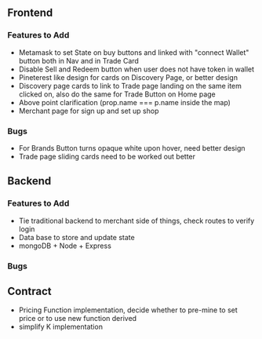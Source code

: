 ## Frontend
### Features to Add
- Metamask to set State on buy buttons and linked with "connect Wallet" button both in Nav and in Trade Card 
- Disable Sell and Redeem button when user does not have token in wallet 
- Pineterest like design for cards on Discovery Page, or better design 
- Discovery page cards to link to Trade page landing on the same item clicked on, also do the same for Trade Button on Home page 
- Above point clarification (prop.name === p.name inside the map) 
- Merchant page for sign up and set up shop 

### Bugs
- For Brands Button turns opaque white upon hover, need better design 
- Trade page sliding cards need to be worked out better 


## Backend
### Features to Add
- Tie traditional backend to merchant side of things, check routes to verify login 
- Data base to store and update state 
- mongoDB + Node + Express 


### Bugs

## Contract 
- Pricing Function implementation, decide whether to pre-mine to set price or to use new function derived 
- simplify K implementation 